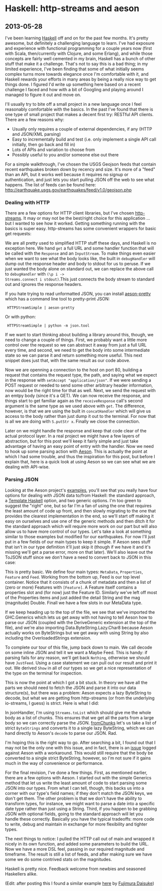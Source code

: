 # Haskell: http-streams and aeson

## 2013-05-28

 I've been learning [Haskell](http://haskell.org) off and on for the
 past few months. It's pretty awesome, but definitely a challenging
 language to learn. I've had exposure and experience with functional
 programming for a couple years now (first with Scala, then/currently
 with Clojure, and some Erlang), and while those concepts are fairly
 well cemented in my brain, Haskell has a bunch of other stuff that
 make it a challenge. That's not to say this is a bad thing; in my
 limited experience, I've been finding that some of what initially
 seems complex turns more towards elegance once I'm comfortable with
 it, and Haskell rewards your efforts in many areas by being a really
 nice way to get things done. I figured I'd write up something here
 based on a recent challenge I faced and how with a bit of Googling and
 playing around I managed to figure it out and move on.

 I'll usually try to bite off a small project in a new language once I
 feel reasonably comfortable with the basics. In the past I've found
 that there is one type of small project that makes a decent first try:
 RESTful API clients. There are a few reasons why:

 * Usually only requires a couple of external dependencies, if any (HTTP and JSON/XML parsing)
 * Easy to incrementally build and test (i.e. only implement a single API call initially, then go back and fill in)
 * Lots of APIs and variation to choose from
 * Possibly useful to you and/or someone else out there

 For a simple walkthrough, I've chosen the USGS Geojson feeds that
 contain recent earthquakes broken down by recency and size. It's more
 of a "feed" than an API, but it works well because it requires no
 signup or authentication, and just lets you start pulling JSON off the
 web to see what happens. The list of feeds can be found here:
 <http://earthquake.usgs.gov/earthquakes/feed/v1.0/geojson.php>

 ### Dealing with HTTP

 There are a few options for HTTP client libraries, but I've chosen
 [http-streams](http://hackage.haskell.org/packages/archive/http-streams/0.6.0.1/doc/html/Network-Http-Client.html).
 It may or may not be the best/right choice for this application ... but I
 wanted to see how it worked. Getting something running with the basics is super easy. http-streams has some convenient wrappers for basic get requests:

 <script src="https://gist.github.com/joshrotenberg/5666409.js?file=HTTPStreamsSimple.hs"> </script>

 We are all pretty used to simplified HTTP stuff these days, and
 Haskell is no exception here. We hand <code>get</code> a full URL and
 some handler function that will be called with the
 <code>Response</code> and an <code>InputStream</code>. To make things
 even easier when we want to see what the body looks like, the built in
 <code>debugHandler</code> will dump out the response header and body
 to stdout for us to peruse. If we just wanted the body alone on
 standard out, we can replace the above call to
 <code>debugHandler</code> with <code>(\p i -> Streams.connect i stdout)</code>.This just connects the body stream to standard out and
 ignores the response headers.

 If you hate trying to read unformatted JSON, you can install
 [aeson-pretty](http://hackage.haskell.org/package/aeson-pretty) which
 has a command line tool to pretty-print JSON:

 <code> HTTPStreamSimple | aeson-pretty </code>

 Or with python: 

 <code> HTTPStreamSimple | python -m json.tool </code>

 If we want to start thinking about building a library around this,
 though, we need to change a couple of things. First, we probably want
 a little more control over the request so we can abstract it away from
 just a full URL every time, and second, we need to get the body into
 some intermediate state so we can parse it and return something more
 useful. This next snippet does just that, with the same result as our code above.

 <script src="https://gist.github.com/joshrotenberg/5666409.js?file=HTTPStreams.hs"> </script>

 Now we are openning a connection to the host on port 80, building a
 request that contains the request type, the path, and saying what we
 expect in the response with <code>setAccept
 "application/json"</code>. If we were sending a POST request or needed
 to send some other arbitrary header information, now would be the
 right time for that as well. Next, we send the request with an emtpy
 body (since it's a GET). We can now receive the response, and things
 start to get familiar again as the <code>receiveResponse</code> call's
 second argument is the same type as we used above with
 <code>get</code>. The difference, however, is that we are using the
 built in <code>concatHandler</code> which will give us access to the
 body rather than just dump it out to the terminal. For now
 that is all we are doing with <code>S.putStr x</code>. Finally we close the connection.

 Later on we might handle the
 response and keep that code clear of the actual protocol
 layer. In a real project we might have a few layers of
 abstraction, but for this post we'll keep it fairly simple and just
 take advantage of having an easy point of entry with the handler. Now
 we need to hook up some parsing action with
 [Aeson](http://hackage.haskell.org/package/aeson). This is actually
 the point at which I had some trouble, and thus the inspiration for
 this post, but before I explain that, here is a quick look at using
 Aeson so we can see what we are dealing with API-wise.

 ### Parsing JSON

 Looking at the Aeson project's
 [examples](https://github.com/bos/aeson/tree/master/examples), you'll
 see that you really have four options for dealing with JSON data
 to/from Haskell: the standard approach, a [Template
 Haskell](http://www.haskell.org/haskellwiki/Template_Haskell) option,
 and two generic options. I'm too green to suggest the "right" one, but
 so far I'm a fan of using the one that requires the least amount of
 code up front, and then slowly migrating to the one that provides the
 clearest implementation in the end, so we'll start off making it easy
 on ourselves and use one of the generic methods and then ditch it for
 the standard approach which will require more work on our part but
 will also allow us to have more control of our types. Let's take a
 look at something similar to those examples but modified for our
 earthquakes. For now I'll just put in a few fields of our main
 types to keep it simple. If Aeson sees stuff that isn't in our type
 definition it'll just skip it (though if we have it and it's missing
 we'll get a parse error, more on that later). We'll also leave out the
 ToJSON stuff since we don't have a need to convert back to JSON in
 this case:

 <script src="https://gist.github.com/joshrotenberg/5666409.js?file=AesonSimple.hs"> </script>

 This is pretty basic. We define four main types: <code>MetaData</code>, <code>Properties</code>,
 <code>Feature</code> and <code>Feed</code>. Working from the bottom up, Feed is our top level
 container. Notice that it consists of a chunk of metadata and then a
 list of (zero or more) Features with <code>[Feature]</code>. A Feature
 itself contains a properties slot and (for now) just the Feature
 ID. Similarly we've left off most of the Properties items and just
 added the detail String and the mag (magnitude) Double. Finall we have
 a few slots in our MetaData type.

 If we keep heading up to the top of the file, we see that we've
 imported the GHC.Generics which lets us get away with not having to
 tell Aeson how to parse our JSON (coupled with the DeriveGeneric
 extension at the top of the file), and we're also importing
 Data.ByteString.Lazy.Char8 because Aeson actually works on ByteStrings
 but we get away with using String  by also including the OverloadedStrings
 extension. 

 To complete our tour of this file, jump back down to main. We call
 decode on some inline JSON and tell it we want a Maybe Feed. This is
 handy: if parsing fails for any reason, we'll get back
 <code>Nothing</code>, otherwise we should have <code>JustFeed</code>. 
 Using a case statement we can pull out our result and
 print it out. We derived <code>Show</code> in all of our types so we
 get a nice representation of the type on the terminal for inspection.

 This is now the point at which I got a bit stuck. In theory we have all the
 parts we should need to fetch the JSON and parse it into our data
 structure(s), but there was a problem: Aeson expects a lazy ByteString
 to decode, but what we are getting from http-streams (or from the
 underlying io-streams, I guess) is strict. Here is what I did:

 <script src="https://gist.github.com/joshrotenberg/5666409.js?file=HTTPStreamsAeson.hs"> </script>

 In jsonHandler, I'm using <code>Streams.toList</code> which should
 give me the whole body as a list of chunks. This ensures that we get
 all the parts from a large body so we can correctly parse the
 JSON. [fromChunks](http://hackage.haskell.org/packages/archive/bytestring/0.9.1.5/doc/html/Data-ByteString-Lazy.html#v:fromChunks)
 let's us take a list of strict <code>ByteStrings</code> and converts
 it to a single lazy ByteString, which we can hand directly to Aeson's
 <code>decode</code> to parse our JSON. Rad.

 I'm hoping this is the right way to go. After searching a bit, I
 found out that I may not be the only one with this issue, and in fact,
 there is an [issue](https://github.com/bos/aeson/issues/99) logged
 against Aeson with a workaround. This would still require that the
 body be converted to a single strict ByteString, however, so I'm not
 sure if it gains much in the way of convenience or performance.

 For the final revision, I've done a few things. First, as mentioned
 earlier, there are a few options with Aeson. I started out with the
 simple Generics method that let us write the least amount of code to
 start parsing some JSON into our types. From what I can tell, though,
 this backs us into a corner with our type's field names; if they don't
 match the JSON keys, we don't get them. The other problem is that we
 don't have the ability to transform types, for instance, we might want
 to parse a date into a specific date type rather than just using a
 String. Third, if you happen to be grabbing JSON with optional fields,
 going to the standard approach will let you handle these
 correctly. Basically you have the typical tradeoffs: more code to
 write, debug and maintain in exchange for more flexibility and tighter
 types.

 <script src="https://gist.github.com/joshrotenberg/5666409.js?file=HTTPStreamsAeson2.hs"> </script>

 The next things to notice: I pulled the HTTP call out of main and
 wrapped it nicely in its own function, and added some parameters to
 build the URL. Now we have a more DSL feel, passing in our required
 magnitude and timeframe. The result is still a list of feeds, and
 after making sure we have some we do some contrived stats on the
 magnitudes.

 Haskell is pretty nice. Feedback welcome from newbies and seasoned Haskellers alike.

 (Edit: after posting this I found a similar example [here](https://gist.github.com/fujimura/5388019) by [Fujimura Daisuke](http://fujimuradaisuke.com/))